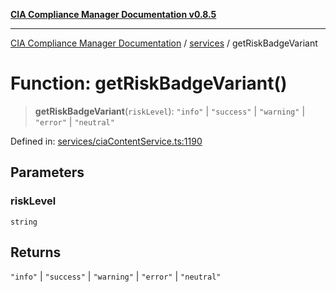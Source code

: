 [**CIA Compliance Manager Documentation v0.8.5**](../../README.md)

***

[CIA Compliance Manager Documentation](../../modules.md) / [services](../README.md) / getRiskBadgeVariant

# Function: getRiskBadgeVariant()

> **getRiskBadgeVariant**(`riskLevel`): `"info"` \| `"success"` \| `"warning"` \| `"error"` \| `"neutral"`

Defined in: [services/ciaContentService.ts:1190](https://github.com/Hack23/cia-compliance-manager/blob/4f2006283e1cd56feb8daea1f810b2bc8c1b1d1b/src/services/ciaContentService.ts#L1190)

## Parameters

### riskLevel

`string`

## Returns

`"info"` \| `"success"` \| `"warning"` \| `"error"` \| `"neutral"`
